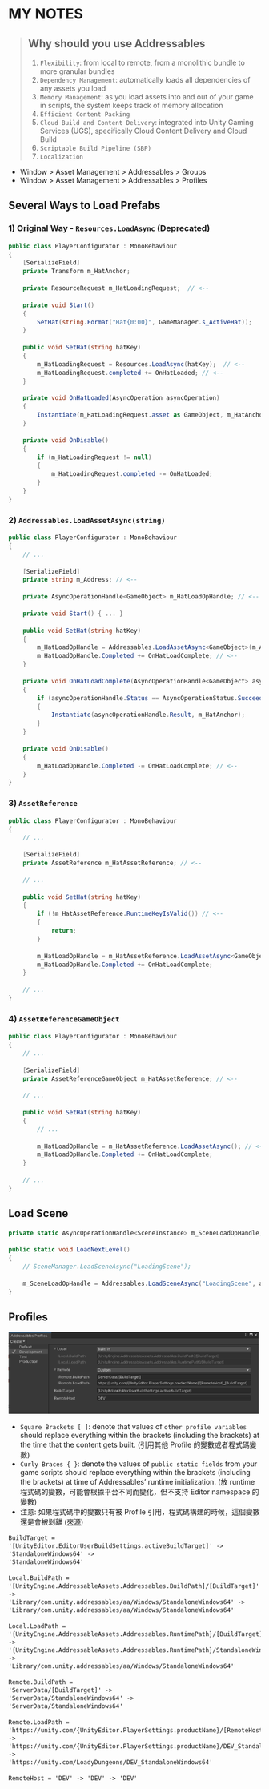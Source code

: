 # MY NOTES

> ## Why should you use Addressables
>
> 1. `Flexibility`: from local to remote, from a monolithic bundle to more granular bundles
> 2. `Dependency Management`: automatically loads all dependencies of any assets you load
> 3. `Memory Management`: as you load assets into and out of your game in scripts, the system keeps track of memory allocation
> 4. `Efficient Content Packing`
> 5. `Cloud Build and Content Delivery`: integrated into Unity Gaming Services (UGS), specifically Cloud Content Delivery and Cloud Build
> 6. `Scriptable Build Pipeline (SBP)`
> 7. `Localization`

- Window > Asset Management > Addressables > Groups
- Window > Asset Management > Addressables > Profiles

## Several Ways to Load Prefabs

### 1) Original Way - `Resources.LoadAsync` (Deprecated)

```csharp
public class PlayerConfigurator : MonoBehaviour
{
    [SerializeField]
    private Transform m_HatAnchor;

    private ResourceRequest m_HatLoadingRequest;  // <--

    private void Start()
    {
        SetHat(string.Format("Hat{0:00}", GameManager.s_ActiveHat));
    }

    public void SetHat(string hatKey)
    {
        m_HatLoadingRequest = Resources.LoadAsync(hatKey);  // <--
        m_HatLoadingRequest.completed += OnHatLoaded; // <--
    }

    private void OnHatLoaded(AsyncOperation asyncOperation)
    {
        Instantiate(m_HatLoadingRequest.asset as GameObject, m_HatAnchor, false);
    }

    private void OnDisable()
    {
        if (m_HatLoadingRequest != null)
        {
            m_HatLoadingRequest.completed -= OnHatLoaded;
        }
    }
}
```

### 2) `Addressables.LoadAssetAsync(string)`

```csharp
public class PlayerConfigurator : MonoBehaviour
{
    // ...

    [SerializeField]
    private string m_Address; // <--

    private AsyncOperationHandle<GameObject> m_HatLoadOpHandle; // <--

    private void Start() { ... }

    public void SetHat(string hatKey)
    {
        m_HatLoadOpHandle = Addressables.LoadAssetAsync<GameObject>(m_Address); // <--
        m_HatLoadOpHandle.Completed += OnHatLoadComplete; // <--
    }

    private void OnHatLoadComplete(AsyncOperationHandle<GameObject> asyncOperationHandle)
    {
        if (asyncOperationHandle.Status == AsyncOperationStatus.Succeeded)
        {
            Instantiate(asyncOperationHandle.Result, m_HatAnchor);
        }
    }

    private void OnDisable()
    {
        m_HatLoadOpHandle.Completed -= OnHatLoadComplete; // <--
    }
}
```

### 3) `AssetReference`

```csharp
public class PlayerConfigurator : MonoBehaviour
{
    // ...

    [SerializeField]
    private AssetReference m_HatAssetReference; // <--

    // ...

    public void SetHat(string hatKey)
    {
        if (!m_HatAssetReference.RuntimeKeyIsValid()) // <--
        {
            return;
        }

        m_HatLoadOpHandle = m_HatAssetReference.LoadAssetAsync<GameObject>(); // <--
        m_HatLoadOpHandle.Completed += OnHatLoadComplete;
    }

    // ...
}
```

### 4) `AssetReferenceGameObject`

```csharp
public class PlayerConfigurator : MonoBehaviour
{
    // ...

    [SerializeField]
    private AssetReferenceGameObject m_HatAssetReference; // <--

    // ...

    public void SetHat(string hatKey)
    {
        // ...

        m_HatLoadOpHandle = m_HatAssetReference.LoadAssetAsync(); // <--
        m_HatLoadOpHandle.Completed += OnHatLoadComplete;
    }

    // ...
}
```

## Load Scene

```csharp
private static AsyncOperationHandle<SceneInstance> m_SceneLoadOpHandle;

public static void LoadNextLevel()
{
    // SceneManager.LoadSceneAsync("LoadingScene");

    m_SceneLoadOpHandle = Addressables.LoadSceneAsync("LoadingScene", activateOnLoad: true);
}
```

## Profiles

<img src="./Preview/Profiles.png" width="500px">

- `Square Brackets [ ]`: denote that values of `other profile variables` should replace everything within the brackets (including the brackets) at the time that the content gets built. (引用其他 Profile 的變數或者程式碼變數)
- `Curly Braces { }`: denote the values of `public static fields` from your game scripts should replace everything within the brackets (including the brackets) at time of Addressables’ runtime initialization. (放 runtime 程式碼的變數，可能會根據平台不同而變化，但不支持 Editor namespace 的變數)
- 注意: 如果程式碼中的變數只有被 Profile 引用，程式碼構建的時候，這個變數還是會被剝離 ([來源](https://zhuanlan.zhihu.com/p/499172933))

```
BuildTarget =
'[UnityEditor.EditorUserBuildSettings.activeBuildTarget]' ->
'StandaloneWindows64' ->
'StandaloneWindows64'

Local.BuildPath =
'[UnityEngine.AddressableAssets.Addressables.BuildPath]/[BuildTarget]' ->
'Library/com.unity.addressables/aa/Windows/StandaloneWindows64' ->
'Library/com.unity.addressables/aa/Windows/StandaloneWindows64'

Local.LoadPath =
'{UnityEngine.AddressableAssets.Addressables.RuntimePath}/[BuildTarget]' ->
'{UnityEngine.AddressableAssets.Addressables.RuntimePath}/StandaloneWindows64' ->
'Library/com.unity.addressables/aa/Windows/StandaloneWindows64'

Remote.BuildPath =
'ServerData/[BuildTarget]' ->
'ServerData/StandaloneWindows64' ->
'ServerData/StandaloneWindows64'

Remote.LoadPath =
'https://unity.com/{UnityEditor.PlayerSettings.productName}/[RemoteHost]_[BuildTarget]' ->
'https://unity.com/{UnityEditor.PlayerSettings.productName}/DEV_StandaloneWindows64' ->
'https://unity.com/LoadyDungeons/DEV_StandaloneWindows64'

RemoteHost = 'DEV' -> 'DEV' -> 'DEV'
```
